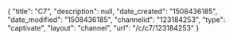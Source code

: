 {
    "title": "C7",
    "description": null,
    "date_created": "1508436185",
    "date_modified": "1508436185",
    "channelid": "123184253",
    "type": "captivate",
    "layout": "channel",
    "url": "\/c\/c7\/123184253"
}
